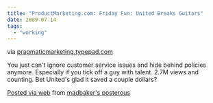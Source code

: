 ```yaml
---
title: "ProductMarketing.com: Friday Fun: United Breaks Guitars"
date: 2009-07-14
tags:
  - "working"
---
```


via [pragmaticmarketing.typepad.com](http://pragmaticmarketing.typepad.com/productmarketing/2009/07/friday-fun-united-breaks-guitars.html)

You just can't ignore customer service issues and hide behind policies anymore. Especially if you tick off a guy with talent. 2.7M views and counting. Bet United's glad it saved a couple dollars?

[Posted via web](http://posterous.com) from [madbaker's posterous](http://madbaker.posterous.com/productmarketingcom-friday-fun-united-breaks)
